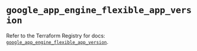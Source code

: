 # `google_app_engine_flexible_app_version`

Refer to the Terraform Registry for docs: [`google_app_engine_flexible_app_version`](https://registry.terraform.io/providers/hashicorp/google/6.33.0/docs/resources/app_engine_flexible_app_version).
